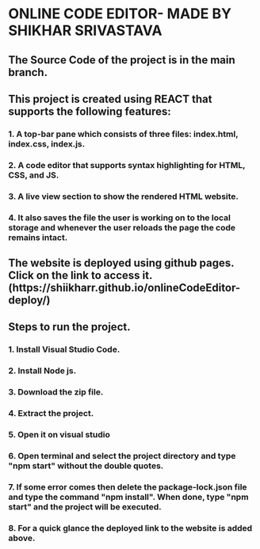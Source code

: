 # ONLINE CODE EDITOR- MADE BY SHIKHAR SRIVASTAVA
## The Source Code of the project is in the main branch.
  <h2>This project is created using REACT that supports the following features:</h1>
  <h3>1. A top-bar pane which consists of three files: index.html, index.css, index.js.</h3>
  <h3>2. A code editor that supports syntax highlighting for HTML, CSS, and JS.</h3>
  <h3>3. A live view section to show the rendered HTML website.</h3>
  <h3>4. It also saves the file the user is working on to the local storage and whenever the user reloads the page the code remains intact.</h3>
  <h2>The website is deployed using github pages. Click on the link to access it.(https://shiikharr.github.io/onlineCodeEditor-deploy/)</h2>
  
  ## Steps to run the project.
  ### 1. Install Visual Studio Code.
  ### 2. Install Node js.
  ### 3. Download the zip file.
  ### 4. Extract the project.
  ### 5. Open it on visual studio 
  ### 6. Open terminal and select the project directory and type "npm start" without the double quotes.
  ### 7. If some error comes then delete the package-lock.json file and type the command "npm install". When done, type "npm start" and the project will be executed. 
  ### 8. For a quick glance the deployed link to the website is added above.
